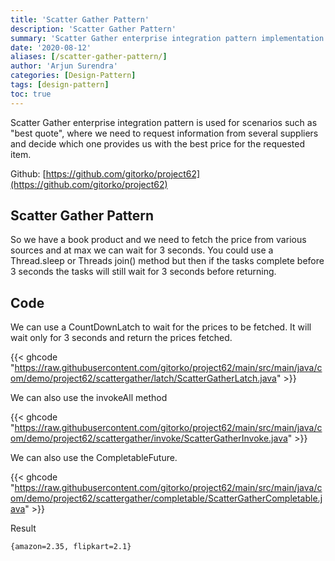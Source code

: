 ```yaml
---
title: 'Scatter Gather Pattern'
description: 'Scatter Gather Pattern'
summary: 'Scatter Gather enterprise integration pattern implementation'
date: '2020-08-12'
aliases: [/scatter-gather-pattern/]
author: 'Arjun Surendra'
categories: [Design-Pattern]
tags: [design-pattern]
toc: true
---
```


Scatter Gather enterprise integration pattern is used for scenarios such as "best quote", where we need to request information from several suppliers and decide which one provides us with the best price for the requested item.

Github: [https://github.com/gitorko/project62](https://github.com/gitorko/project62)

## Scatter Gather Pattern

So we have a book product and we need to fetch the price from various sources and at max we can wait for 3 seconds. You could use a Thread.sleep or Threads join() method but then if the tasks complete before 3 seconds the tasks will still wait for 3 seconds before returning.

## Code

We can use a CountDownLatch to wait for the prices to be fetched. It will wait only for 3 seconds and return the prices fetched.

{{< ghcode "https://raw.githubusercontent.com/gitorko/project62/main/src/main/java/com/demo/project62/scattergather/latch/ScatterGatherLatch.java" >}}

We can also use the invokeAll method

{{< ghcode "https://raw.githubusercontent.com/gitorko/project62/main/src/main/java/com/demo/project62/scattergather/invoke/ScatterGatherInvoke.java" >}}

We can also use the CompletableFuture.

{{< ghcode "https://raw.githubusercontent.com/gitorko/project62/main/src/main/java/com/demo/project62/scattergather/completable/ScatterGatherCompletable.java" >}}

Result

```bash
{amazon=2.35, flipkart=2.1}
```
